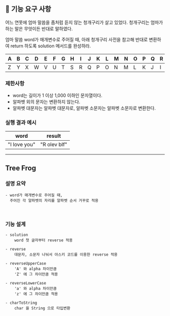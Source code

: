 ## 🚀 기능 요구 사항

어느 연못에 엄마 말씀을 좀처럼 듣지 않는 청개구리가 살고 있었다. 청개구리는 엄마가 하는 말은 무엇이든 반대로 말하였다.

엄마 말씀 word가 매개변수로 주어질 때, 아래 청개구리 사전을 참고해 반대로 변환하여 return 하도록 solution 메서드를 완성하라.

| A | B | C | D | E | F | G | H | I | J | K | L | M | N | O | P | Q | R | S | T | U | V | W | X | Y | Z |
| --- | --- | --- | --- | --- | --- | --- | --- | --- | --- | --- | --- | --- | --- | --- | --- | --- | --- | --- | --- | --- | --- | --- | --- | --- | --- |
| Z | Y | X | W | V | U | T | S | R | Q | P | O | N | M | L | K | J | I | H | G | F | E | D | C | B | A |

### 제한사항

- word는 길이가 1 이상 1,000 이하인 문자열이다.
- 알파벳 외의 문자는 변환하지 않는다.
- 알파벳 대문자는 알파벳 대문자로, 알파벳 소문자는 알파벳 소문자로 변환한다.

### 실행 결과 예시

| word | result |
| --- | --- |
| "I love you" | "R olev blf" |

---

## Tree Frog


### 설명 요약

    - word가 매개변수로 주어질 때, 
      주어진 각 알파벳의 자리를 알파벳 순서 거꾸로 적용 

<br/>

### 기능 설계

    - solution
        word 첫 글자부터 reverse 적용     

    - reverse
        대문자, 소문자 나눠서 아스키 코드를 이용한 reverse 적용

    - reverseUpperCase
        'A' 와 alpha 차이만큼
        'Z' 에 그 차이만큼 적용

    - reverseLowerCase
        'a' 와 alpha 차이만큼
        'z' 에 그 차이만큼 적용

    - charToString
        char 을 String 으로 타입변환
